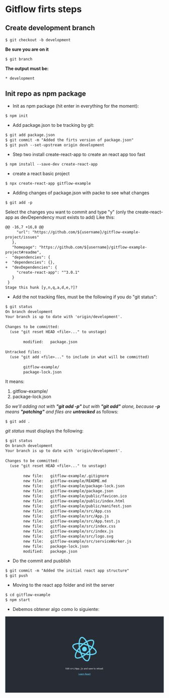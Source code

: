 # Gitflow firts steps

## Create development branch
~~~~
$ git checkout -b development
~~~~

**Be sure you are on it**
~~~~
$ git branch
~~~~

**The output must be:**
~~~~
* development
~~~~


## Init repo as npm package

- Init as npm package (hit enter in everything for the moment):

~~~~
$ npm init
~~~~

- Add package.json to be tracking by git:
~~~~
$ git add package.json
$ git commit -m "Added the firts version of package.json"
$ git push --set-upstream origin development
~~~~

- Step two install create-react-app to create an react app too fast
~~~~
$ npm install --save-dev create-react-app
~~~~

- create a react basic project

~~~~
$ npx create-react-app gitflow-example
~~~~

- Adding changes of package.json with packe to see what changes
~~~~
$ git add -p
~~~~

Select the changes you want to commit and type "y" (only the create-react-app as devDependency must exists to add)
Like this:

~~~~
@@ -16,7 +16,8 @@
     "url": "https://github.com/${username}/gitflow-example-project/issues"
   },
   "homepage": "https://github.com/${username}/gitflow-example-project#readme",
-  "dependencies": {
+  "dependencies": {},
+  "devDependencies": {
     "create-react-app": "^3.0.1"
   }
 }
Stage this hunk [y,n,q,a,d,e,?]?
~~~~

- Add the not tracking files, must be the following if you do "git status":
~~~~
$ git status
On branch development
Your branch is up to date with 'origin/development'.

Changes to be committed:
  (use "git reset HEAD <file>..." to unstage)

        modified:   package.json

Untracked files:
  (use "git add <file>..." to include in what will be committed)

        gitflow-example/
        package-lock.json
~~~~

It means:
1. gitflow-example/
2. package-lock.json

*So we'll adding not with **"git add -p"** but with **"git add"** alone, because **-p** means **"patching"** and files are **untracked*** as follows:
~~~~
$ git add .
~~~~

*git status* must displays the following:
~~~~
$ git status
On branch development
Your branch is up to date with 'origin/development'.

Changes to be committed:
  (use "git reset HEAD <file>..." to unstage)

        new file:   gitflow-example/.gitignore
        new file:   gitflow-example/README.md
        new file:   gitflow-example/package-lock.json
        new file:   gitflow-example/package.json
        new file:   gitflow-example/public/favicon.ico
        new file:   gitflow-example/public/index.html
        new file:   gitflow-example/public/manifest.json
        new file:   gitflow-example/src/App.css
        new file:   gitflow-example/src/App.js
        new file:   gitflow-example/src/App.test.js
        new file:   gitflow-example/src/index.css
        new file:   gitflow-example/src/index.js
        new file:   gitflow-example/src/logo.svg
        new file:   gitflow-example/src/serviceWorker.js
        new file:   package-lock.json
        modified:   package.json

~~~~

- Do the commit and pusblish
~~~~
$ git commit -m "Added the initial react app structure"
$ git push
~~~~

- Moving to the react app folder and init the server

~~~~
$ cd gitflow-example
$ npm start
~~~~
- Debemos obtener algo como lo siguiente:

![react app first render](../images/react-app-first-render.png "First render")
